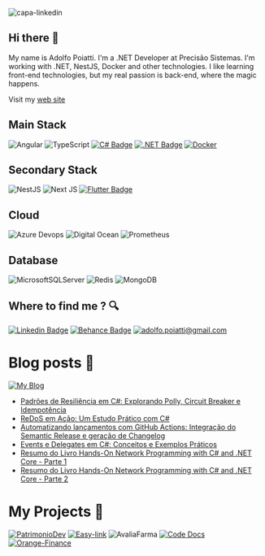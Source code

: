 
![capa-linkedin](https://github.com/user-attachments/assets/22dd8d41-45dc-4658-a491-763f5872ba63)

## Hi there 👋

My name is Adolfo Poiatti. I'm a .NET Developer at Precisão Sistemas. I'm working with .NET, NestJS, Docker and other technologies. I like learning front-end technologies, but my real passion is back-end, where the magic happens.

Visit my [web site](https://portifolio.asp.dev.br)

## Main Stack
![Angular]( https://img.shields.io/badge/Angular-DD0031?style=for-the-badge&logo=angular&logoColor=white)
![TypeScript](https://img.shields.io/badge/typescript-%23007ACC.svg?style=for-the-badge&logo=typescript&logoColor=white)
[![C# Badge](https://img.shields.io/badge/C%23-239120?style=for-the-badge&logo=c-sharp&logoColor=white)]()
[![.NET Badge](https://img.shields.io/badge/.NET-5C2D91?style=for-the-badge&logo=.net&logoColor=white)]()
[![Docker](https://img.shields.io/badge/docker-0db7ed?style=for-the-badge&logo=docker&logoColor=white)]()

## Secondary Stack
![NestJS](https://img.shields.io/badge/NestJS-%23000000.svg?style=for-the-badge&logo=nestjs&logoColor=red)
![Next JS](https://img.shields.io/badge/Next-black?style=for-the-badge&logo=next.js&logoColor=white)
[![Flutter Badge](https://img.shields.io/badge/Flutter-243D8F?style=for-the-badge&logo=flutter&logoColor=white)]()

## Cloud
![Azure Devops](https://img.shields.io/badge/Azure%20Devops-79C6FF?style=for-the-badge&logo=AzureDevops&logoColor=white)
![Digital Ocean](https://img.shields.io/badge/digital%20ocean-d9d9d9?style=for-the-badge&logo=DigitalOcean&logoColor=black)
![Prometheus](https://img.shields.io/badge/prometheus-%231D1A27.svg?style=for-the-badge&logo=prometheus&logoColor=white)

## Database
![MicrosoftSQLServer](https://img.shields.io/badge/Microsoft%20SQL%20Sever-CC2927?style=for-the-badge&logo=microsoft%20sql%20server&logoColor=white)
![Redis](https://img.shields.io/badge/redis-%23DD0031.svg?style=for-the-badge&logo=redis&logoColor=white)
![MongoDB](https://img.shields.io/badge/mongodb-00ED64.svg?style=for-the-badge&logo=mongodb&logoColor=white)

## Where to find me ? 🔍
[![Linkedin Badge](https://img.shields.io/badge/LinkedIn-0077B5?style=for-the-badge&logo=linkedin&logoColor=white)](https://www.linkedin.com/in/adolfo-poiatti-591b79150/)
[![Behance Badge](https://img.shields.io/badge/Behance-0059F7?style=for-the-badge&logo=behance&logoColor=white)](https://www.behance.net/adolfopoiatti)
[![adolfo.poiatti@gmail.com](https://img.shields.io/badge/Gmail-0059F7?style=for-the-badge&logo=gmail&logoColor=white)](mailto:adolfo.poiatti@gmail.com)

 # Blog posts 📝
 [![My Blog]( https://img.shields.io/badge/My-Blog-FFF?style=for-the-badge&logo=Blog&logoColor=white)](https://blog.asp.dev.br/)
- [Padrões de Resiliência em C#: Explorando Polly, Circuit Breaker e Idempotência](https://blog.asp.dev.br/padroes-de-resiliencia-em-c-explorando-polly-circuit-breaker-e-idempotencia/)
- [ReDoS em Ação: Um Estudo Prático com C#](https://blog.asp.dev.br/redos-em-acao-um-estudo-pratico-com-c/)
- [Automatizando lançamentos com GitHub Actions: Integração do Semantic Release e geração de Changelog](https://blog.asp.dev.br/automatizando-lancamentos-com-github-actions-integracao-do-semantic-release-e-geracao-de-changelog/)
- [Events e Delegates em C#: Conceitos e Exemplos Práticos](https://blog.asp.dev.br/events-e-delegates-em-c-conceitos-e-exemplos-praticos/)
- [Resumo do Livro Hands-On Network Programming with C# and .NET Core - Parte 1](https://blog.asp.dev.br/resumo-do-livro/)
- [Resumo do Livro Hands-On Network Programming with C# and .NET Core - Parte 2](https://blog.asp.dev.br/resumo-do-livro-hands-on-network-programming-with-c-and-net-core-parte-2/)

# My Projects 🚧 
[![PatrimonioDev](https://github.com/user-attachments/assets/9cb20179-2c30-43b9-8954-e61655bbf5b5)](https://github.com/adolfosp/Front-PatrimonioDev)
[![Easy-link](https://github.com/user-attachments/assets/93a8acfd-6c02-466d-b0b2-44fe0cf39688)](https://chrome.google.com/webstore/detail/easy-link/gjlpeedapddbjehklgpcnaimipcmmlhd)
![AvaliaFarma](https://github.com/user-attachments/assets/38091add-7cec-4d87-a9e4-01591ec07594)
[![Code Docs](https://github.com/user-attachments/assets/df2fab28-d819-4aba-b3d9-d4624349306a)](https://docs-code.netlify.app/)
[![Orange-Finance](https://github.com/user-attachments/assets/820127d5-d9a7-46e9-8264-b9647ac59f16)](https://github.com/adolfosp/Back-Front-End-Orange-Finance)

